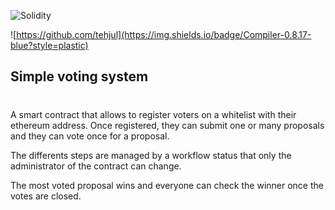 ![Solidity](https://img.shields.io/badge/Solidity-%23363636.svg?style=for-the-badge&logo=solidity&logoColor=white)

![https://github.com/tehjul](https://img.shields.io/badge/Compiler-0.8.17-blue?style=plastic)

## Simple voting system
#

A smart contract that allows to register voters on a whitelist with their ethereum address. Once registered, they can submit one or many proposals and they can vote once for a proposal.

The differents steps are managed by a workflow status that only the administrator of the contract can change.

The most voted proposal wins and everyone can check the winner once the votes are closed.

